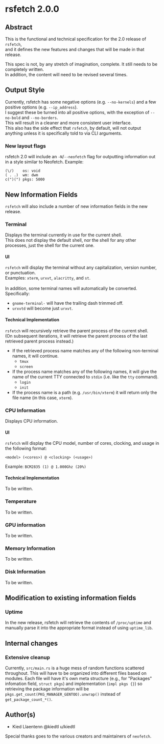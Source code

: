 # rsfetch 2.0.0

## Abstract
This is the functional and technical specification for the 2.0 release of `rsfetch`,<br>
and it defines the new features and changes that will be made in that release.

This spec is not, by any stretch of imagination, complete. It still needs to be completely written.<br>
In addition, the content will need to be revised several times.

## Output Style
Currently, rsfetch has some negative options (e.g. `--no-kernels`) and a few positive options (e.g. `--ip_address`).<br>
I suggest these be turned into all positive options, with the exception of `--no-bold` and `--no-borders`.<br>
This will result in a cleaner and more consistent user interface.<br>
This also has the side effect that `rsfetch`, by default, will not output anything unless it is specifically told to via CLI arguments.

### New layout flags
rsfetch 2.0 will include an `-N`/`--neofetch` flag for outputting information out in a style similar to Neofetch.
Example:
```
(\/)    os: void
( . .)  wm: dwm
c(")(") pkgs: 5000
```

## New Information Fields
`rsfetch` will also include a number of new information fields in the new release.

### Terminal
Displays the terminal currently in use for the current shell.<br>
This does not display the default shell, nor the shell for any other processes, just the shell for the current one.

#### UI
`rsfetch` will display the terminal without any capitalization, version number, or punctuation.<br>
Examples: `xterm`, `urxvt`, `alacritty`, and `st`.<br>
<br>
In addition, some terminal names will automatically be converted. Specifically:
- `gnome-terminal-` will have the trailing dash trimmed off.
- `urxvtd` will become just `urxvt`.

#### Technical Implementation
`rsfetch` will recursively retrieve the parent process of the current shell.<br>
(On subsequent iterations, it will retrieve the parent process of the last retrieved parent process instead.)
- If the retrieved process name matches any of the following non-terminal names, it will continue.
    - `tmux`
    - `screen`
- If the process name matches any of the following names, it will give the name of the current TTY
  connected to `stdin` (i.e. like the `tty` command).
    - `login`
    - `init`
- If the process name is a path (e.g. `/usr/bin/xterm`) it will return only the file name (in this case,
  `xterm`).

### CPU Information
Displays CPU information.

#### UI
`rsfetch` will display the CPU model, number of cores, clocking, and usage in the following format:
```
<model> (<cores>) @ <clocking> (<usage>)
```
Example: `BCM2835 (1) @ 1.000Ghz (20%)`<br>

#### Technical Implementation
To be written.

### Temperature
To be written.

### GPU information
To be written.

### Memory Information
To be written.

### Disk Information
To be written.

## Modification to existing information fields
### Uptime
In the new release, rsfetch will retrieve the contents of `/proc/uptime` and manually parse it into
the appropriate format instead of using `uptime_lib`.

## Internal changes
### Extensive cleanup
Currently, `src/main.rs` is a huge mess of random functions scattered throughout. This will have to be organized
into different files based on modules. Each file will have it's own meta structure (e.g., for "Packages" infomation field,
`struct pkgs`) and implementation (`impl pkgs {}`) so retrieving the package information will
be `pkgs.get_count(PKG_MANAGER_GENTOO).unwrap()` instead of `get_package_count_*()`.

## Author(s)
- Kied Llaentenn @kiedtl u/kiedtl

Special thanks goes to the various creators and maintainers of `neofetch`.
